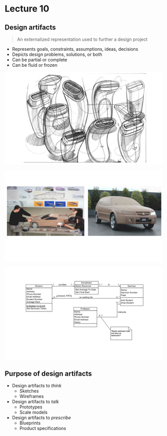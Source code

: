 # Lecture 10

## Design artifacts

> An externalized representation used to further a design project

- Represents goals, constraints, assumptions, ideas, decisions
- Depicts design problems, solutions, or both
- Can be partial or complete
- Can be fluid or frozen

![Sketches](./figures/sketches.png)

![Prototypes](./figures/prototypes.png)

![Class Diagram](./figures/class-diagrams.png)

## Purpose of design artifacts

- Design artifacts to *think*
    - Sketches
    - Wireframes
- Design artifacts to *talk*
    - Prototypes
    - Scale models
- Design artifacts to *prescribe*
    - Blueprints
    - Product specifications